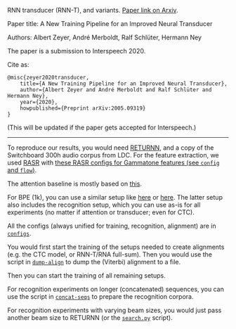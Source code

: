 RNN transducer (RNN-T), and variants.
[Paper link on Arxiv](https://arxiv.org/abs/2005.09319).

Paper title: A New Training Pipeline for an Improved Neural Transducer

Authors: Albert Zeyer, André Merboldt, Ralf Schlüter, Hermann Ney

The paper is a submission to Interspeech 2020.

Cite as:
```
@misc{zeyer2020transducer,
    title={A New Training Pipeline for an Improved Neural Transducer},
    author={Albert Zeyer and André Merboldt and Ralf Schlüter and Hermann Ney},
    year={2020},
    howpublished={Preprint arXiv:2005.09319}
}
```
(This will be updated if the paper gets accepted for Interspeech.)

---

To reproduce our results, you would need
[RETURNN](https://github.com/rwth-i6/returnn),
and a copy of the Switchboard 300h audio corpus from LDC.
For the feature extraction,
we used [RASR](https://www-i6.informatik.rwth-aachen.de/rwth-asr/)
with [these RASR configs for Gammatone features (see `config` and `flow`)](https://github.com/rwth-i6/returnn-experiments/tree/master/2016-lstm-paper/switchboard).

The attention baseline is mostly based on [this](https://github.com/rwth-i6/returnn-experiments/tree/master/2019-asr-e2e-trafo-vs-lstm/switchboard).

For BPE (1k), you can use a similar setup like
[here](https://github.com/rwth-i6/returnn-experiments/tree/master/2019-asr-e2e-trafo-vs-lstm/tedlium2/full-setup)
or [here](https://github.com/rwth-i6/returnn-experiments/tree/master/2018-asr-attention/librispeech/full-setup-attention).
The latter setup also includes the recognition setup,
which you can use as-is for all experiments (no matter if attention or transducer; even for CTC).

All the configs (always unified for training, recognition, alignment) are in [`configs`](configs).

You would first start the training of the setups needed to create alignments (e.g. the CTC model, or RNN-T/RNA full-sum).
Then you would use the script in [`dump-align`](dump-align)
to dump the (Viterbi) alignment to a file.

Then you can start the training of all remaining setups.

For recognition experiments on longer (concatenated) sequences,
you can use the script in [`concat-seqs`](concat-seqs) to prepare the recognition corpora.

For recognition experiments with varying beam sizes,
you would just pass another beam size to RETURNN
(or the [`search.py`](https://github.com/rwth-i6/returnn-experiments/blob/master/2018-asr-attention/librispeech/full-setup-attention/tools/search.py) script).
